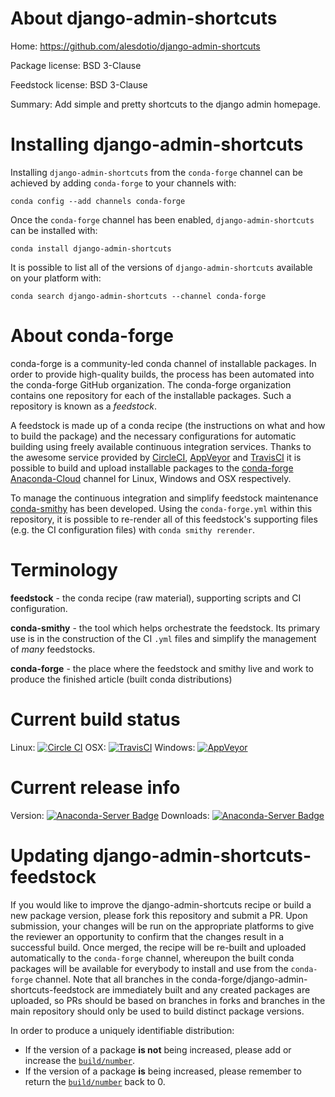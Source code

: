 About django-admin-shortcuts
============================

Home: https://github.com/alesdotio/django-admin-shortcuts

Package license: BSD 3-Clause

Feedstock license: BSD 3-Clause

Summary: Add simple and pretty shortcuts to the django admin homepage.



Installing django-admin-shortcuts
=================================

Installing `django-admin-shortcuts` from the `conda-forge` channel can be achieved by adding `conda-forge` to your channels with:

```
conda config --add channels conda-forge
```

Once the `conda-forge` channel has been enabled, `django-admin-shortcuts` can be installed with:

```
conda install django-admin-shortcuts
```

It is possible to list all of the versions of `django-admin-shortcuts` available on your platform with:

```
conda search django-admin-shortcuts --channel conda-forge
```


About conda-forge
=================

conda-forge is a community-led conda channel of installable packages.
In order to provide high-quality builds, the process has been automated into the
conda-forge GitHub organization. The conda-forge organization contains one repository
for each of the installable packages. Such a repository is known as a *feedstock*.

A feedstock is made up of a conda recipe (the instructions on what and how to build
the package) and the necessary configurations for automatic building using freely
available continuous integration services. Thanks to the awesome service provided by
[CircleCI](https://circleci.com/), [AppVeyor](http://www.appveyor.com/)
and [TravisCI](https://travis-ci.org/) it is possible to build and upload installable
packages to the [conda-forge](https://anaconda.org/conda-forge)
[Anaconda-Cloud](http://docs.anaconda.org/) channel for Linux, Windows and OSX respectively.

To manage the continuous integration and simplify feedstock maintenance
[conda-smithy](http://github.com/conda-forge/conda-smithy) has been developed.
Using the ``conda-forge.yml`` within this repository, it is possible to re-render all of
this feedstock's supporting files (e.g. the CI configuration files) with ``conda smithy rerender``.


Terminology
===========

**feedstock** - the conda recipe (raw material), supporting scripts and CI configuration.

**conda-smithy** - the tool which helps orchestrate the feedstock.
                   Its primary use is in the construction of the CI ``.yml`` files
                   and simplify the management of *many* feedstocks.

**conda-forge** - the place where the feedstock and smithy live and work to
                  produce the finished article (built conda distributions)

Current build status
====================

Linux: [![Circle CI](https://circleci.com/gh/conda-forge/django-admin-shortcuts-feedstock.svg?style=shield)](https://circleci.com/gh/conda-forge/django-admin-shortcuts-feedstock)
OSX: [![TravisCI](https://travis-ci.org/conda-forge/django-admin-shortcuts-feedstock.svg?branch=master)](https://travis-ci.org/conda-forge/django-admin-shortcuts-feedstock)
Windows: [![AppVeyor](https://ci.appveyor.com/api/projects/status/github/conda-forge/django-admin-shortcuts-feedstock?svg=True)](https://ci.appveyor.com/project/conda-forge/django-admin-shortcuts-feedstock/branch/master)

Current release info
====================
Version: [![Anaconda-Server Badge](https://anaconda.org/conda-forge/django-admin-shortcuts/badges/version.svg)](https://anaconda.org/conda-forge/django-admin-shortcuts)
Downloads: [![Anaconda-Server Badge](https://anaconda.org/conda-forge/django-admin-shortcuts/badges/downloads.svg)](https://anaconda.org/conda-forge/django-admin-shortcuts)


Updating django-admin-shortcuts-feedstock
=========================================

If you would like to improve the django-admin-shortcuts recipe or build a new
package version, please fork this repository and submit a PR. Upon submission,
your changes will be run on the appropriate platforms to give the reviewer an
opportunity to confirm that the changes result in a successful build. Once
merged, the recipe will be re-built and uploaded automatically to the
`conda-forge` channel, whereupon the built conda packages will be available for
everybody to install and use from the `conda-forge` channel.
Note that all branches in the conda-forge/django-admin-shortcuts-feedstock are
immediately built and any created packages are uploaded, so PRs should be based
on branches in forks and branches in the main repository should only be used to
build distinct package versions.

In order to produce a uniquely identifiable distribution:
 * If the version of a package **is not** being increased, please add or increase
   the [``build/number``](http://conda.pydata.org/docs/building/meta-yaml.html#build-number-and-string).
 * If the version of a package **is** being increased, please remember to return
   the [``build/number``](http://conda.pydata.org/docs/building/meta-yaml.html#build-number-and-string)
   back to 0.
